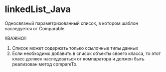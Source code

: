 # linkedList_Java
Односвязный параметризованный список, в котором шаблон наследуется от Comparable.

!!ВАЖНО!!
1) Список может содержать только ссылочные типы данных
2) Если необходимо добавить в список объекты своего класса, 
   то этот класс должен наследоваться от компаратора и должен быть реализован метод compareTo.
